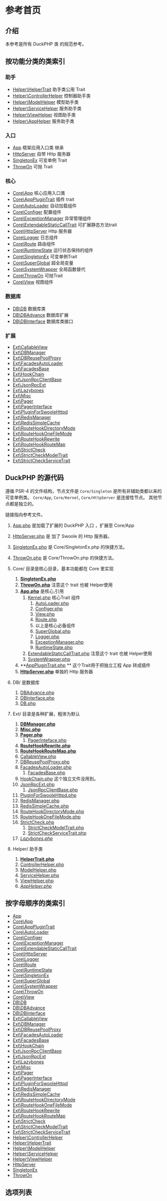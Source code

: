 # 参考首页

## 介绍

本参考是所有 DuckPHP 类 的规范参考。

## 按功能分类的类索引

### 助手
* [Helper\HelperTrait](Helper-HelperTrait.md) 助手类公用 Trait
* [Helper\ControllerHelper](Helper-ControllerHelper.md) 控制器助手类
* [Helper\ModelHelper](Helper-ModelHelper.md) 模型助手类
* [Helper\ServiceHelper](Helper-ServiceHelper.md) 服务助手类
* [Helper\ViewHelper](Helper-ViewHelper.md) 视图助手类
* [Helper\AppHelper](Helper-AppHelper.md) 服务助手类

### 入口
* [App](App.md) 框架应用入口类  继承
* [HttpServer](HttpServer.md) 自带 Http 服务器
* [SingletonEx](SingletonEx.md) 可变单例 Trait
* [ThrowOn](ThrowOn.md) 可抛 Trait

### 核心
* [Core\App](Core-App.md) 核心应用入口类
* [Core\AppPluginTrait](Core-AppPluginTrait.md)  插件 trait
* [Core\AutoLoader](Core-AutoLoader.md)  自动加载组件
* [Core\Configer](Core-Configer.md) 配置组件
* [Core\ExceptionManager](Core-ExceptionManager.md) 异常管理组件
* [Core\ExtendableStaticCallTrait](Core-ExtendableStaticCallTrait.md) 可扩展静态方法trait
* [Core\HttpServer](Core-HttpServer.md) Http 服务器
* [Core\Logger](Core-Logger.md) 日志组件
* [Core\Route](Core-Route.md) 路由组件
* [Core\RuntimeState](Core-RuntimeState.md) 运行状态保持的组件
* [Core\SingletonEx](Core-SingletonEx.md) 可变单例Trait
* [Core\SuperGlobal](Core-SuperGlobal.md) 超全局变量
* [Core\SystemWrapper](Core-SystemWrapper.md) 全局函数替代
* [Core\ThrowOn](Core-ThrowOn.md) 可抛Trait
* [Core\View](Core-View.md) 视图组件

### 数据库
* [DB\DB](DB-DB.md) 数据库类
* [DB\DBAdvance](DB-DBAdvance.md)  数据库扩展
* [DB\DBInterface](DB-DBInterface.md) 数据库类接口
### 扩展
* [Ext\CallableView](Ext-CallableView.md) 
* [Ext\DBManager](Ext-DBManager.md) 
* [Ext\DBReusePoolProxy](Ext-DBReusePoolProxy.md) 
* [Ext\FacadesAutoLoader](Ext-FacadesAutoLoader.md) 
* [Ext\FacadesBase](Ext-FacadesBase.md) 
* [Ext\HookChain](Ext-HookChain.md) 
* [Ext\JsonRpcClientBase](Ext-JsonRpcClientBase.md) 
* [Ext\JsonRpcExt](Ext-JsonRpcExt.md) 
* [Ext\Lazybones](Ext-Lazybones.md) 
* [Ext\Misc](Ext-Misc.md) 
* [Ext\Pager](Ext-Pager.md) 
* [Ext\PagerInterface](Ext-PagerInterface.md) 
* [Ext\PluginForSwooleHttpd](Ext-PluginForSwooleHttpd.md) 
* [Ext\RedisManager](Ext-RedisManager.md) 
* [Ext\RedisSimpleCache](Ext-RedisSimpleCache.md) 
* [Ext\RouteHookDirectoryMode](Ext-RouteHookDirectoryMode.md) 
* [Ext\RouteHookOneFileMode](Ext-RouteHookOneFileMode.md) 
* [Ext\RouteHookRewrite](Ext-RouteHookRewrite.md) 
* [Ext\RouteHookRouteMap](Ext-RouteHookRouteMap.md) 
* [Ext\StrictCheck](Ext-StrictCheck.md) 
* [Ext\StrictCheckModelTrait](Ext-StrictCheckModelTrait.md) 
* [Ext\StrictCheckServiceTrait](Ext-StrictCheckServiceTrait.md) 
## DuckPHP 的源代码
遵循 PSR-4 的文件结构，节点文件是 `Core/Singleton` 是所有非辅助类都以来的可变单例类。
`Core/App`, `Core/Kernel`, `Core/HttpServer` 是连接性节点。 其他节点都是独立的。

链接指向参考文件。

1. [App.php](App.md) 是加载了扩展的 DuckPHP 入口 ，扩展至 Core/App

2. [HttpServer.php](HttpServer.md) 是 加了 Swoole 的 Http 服务器。

3. [SingletonEx.php](SingletonEx.md) 是 Core/SingletonEx.php 的快捷方法。

4. [ThrowOn.php](ThrowOn.md) 是 Core/ThrowOn.php 的快捷方法。

5. Core/ 目录是核心目录，基本功能都在 Core 里实现
   1. **[SingletonEx.php](Core-SingletonEx.php)**  
   2. **[ThrowOn.php](Core-ThrowOn.md)** 注意这个 trait 也被 Helper使用
   3. **[App.php](Core-App.md)** 是核心,引用
        1. [Kernel.php](Core-Kernel.md) 核心Trait 组件
           1. [AutoLoader.php](Core-AutoLoader.md)
           2. [Configer.php](Core-Configer.md)
           3. [View.php](Core-View.md)
           4. [Route.php](Core-Route.md)
           5. 以上是核心必备组件
           6. [SuperGlobal.php](SuperGlobal.md)
           7. [Logger.php](Core-Logger.md)
           8. [ExceptionManager.php](Core-ExceptionManager.md)  
           9. [RuntimeState.php](Core-RuntimeState.md)
        2. [ExtendableStaticCallTrait.php](Core-ExtendableStaticCallTrait.md) 注意这个 trait 也被 Helper使用
        3. [SystemWrapper.php](Core-SystemWrapper.md)
   3. **[AppPluginTrait.php](Core-AppPluginTrait.md) **  这个Trait用于把独立工程 App 转成插件 
   4. **[HttpServer.php](Core-HttpServer.md)** 单独的 Http 服务器
  
6. DB/ 是数据库
   1. [DBAdvance.php](DB-DBAdvance.md)
   2. [DBInterface.php](DB-DBInterface.md)
   3. [DB.php](DB-DB.md)

7. Ext/ 目录是各种扩展，粗体为默认
   1. **[DBManager.php](Ext-DBManager.md)**
   2. **[Misc.php](Ext-Misc.md)**
   3. **[Pager.php](Ext-Pager.md)**
        1. [PagerInteface.php](Ext-PagerInteface.md)
   4. **[RouteHookRewrite.php](Ext-RouteHookRewrite.md)**
   5. **[RouteHookRouteMap.php](Ext-RouteHookRouteMap.md)**
   6. [CallableView.php](Ext-CallableView.md)
   7. [DBReusePoolProxy.php](Ext-DBReusePoolProxy.md)
   8. [FacadesAutoLoader.php](Ext-FacadesAutoLoader.md)
        1. [FacadesBase.php](Ext-FacadesBase.md)
   9. [HookChain.php](Ext-HookChain.md) 这个独立文件没用到。
   10. [JsonRpcExt.php](Ext-JsonRpcExt.md)
        1. [JsonRpcClientBase.php](Ext-JsonRpcClientBase.md)
   11. [PluginForSwooleHttpd.php](Ext-PluginForSwooleHttpd.md)
   12. [RedisManager.php](Ext-RedisManager.md)
   13. [RedisSimpleCache.php](Ext-RedisSimpleCache.md)
   14. [RouteHookDirectoryMode.php](Ext-RouteHookDirectoryMode.md)
   15. [RouteHookOneFileMode.php](Ext-RouteHookOneFileMode.md)
   16. [StrictCheck.php](Ext-StrictCheck.md)
         1. [StrictCheckModelTrait.php](Ext-StrictCheckModelTrait.md)
         2. [StrictCheckServiceTrait.php](Ext-StrictCheckServiceTrait.md)
   17. *[Lazybones.php](Ext-Lazybones.md)*
8. Helper/ 助手类
    1. **[HelperTrait.php](Helper-HelperTrait.md)**
    2. [ControllerHelper.php](Helper-ControllerHelper.md)
    3. [ModelHelper.php](Helper-ModelHelper.md)
    4. [ServiceHelper.php](Helper-ServiceHelper.md)
    5. [ViewHelper.php](Helper-ViewHelper.md)
    6. *[AppHelper.php](Helper-AppHelper.md)*

## 按字母顺序的类索引

* [App](App.md) 
* [Core\App](Core-App.md) 
* [Core\AppPluginTrait](Core-AppPluginTrait.md) 
* [Core\AutoLoader](Core-AutoLoader.md) 
* [Core\Configer](Core-Configer.md) 
* [Core\ExceptionManager](Core-ExceptionManager.md) 
* [Core\ExtendableStaticCallTrait](Core-ExtendableStaticCallTrait.md) 
* [Core\HttpServer](Core-HttpServer.md) 
* [Core\Logger](Core-Logger.md) 
* [Core\Route](Core-Route.md) 
* [Core\RuntimeState](Core-RuntimeState.md) 
* [Core\SingletonEx](Core-SingletonEx.md) 
* [Core\SuperGlobal](Core-SuperGlobal.md) 
* [Core\SystemWrapper](Core-SystemWrapper.md) 
* [Core\ThrowOn](Core-ThrowOn.md) 
* [Core\View](Core-View.md) 
* [DB\DB](DB-DB.md) 
* [DB\DBAdvance](DB-DBAdvance.md) 
* [DB\DBInterface](DB-DBInterface.md) 
* [Ext\CallableView](Ext-CallableView.md) 
* [Ext\DBManager](Ext-DBManager.md) 
* [Ext\DBReusePoolProxy](Ext-DBReusePoolProxy.md) 
* [Ext\FacadesAutoLoader](Ext-FacadesAutoLoader.md) 
* [Ext\FacadesBase](Ext-FacadesBase.md) 
* [Ext\HookChain](Ext-HookChain.md) 
* [Ext\JsonRpcClientBase](Ext-JsonRpcClientBase.md) 
* [Ext\JsonRpcExt](Ext-JsonRpcExt.md) 
* [Ext\Lazybones](Ext-Lazybones.md) 
* [Ext\Misc](Ext-Misc.md) 
* [Ext\Pager](Ext-Pager.md) 
* [Ext\PagerInterface](Ext-PagerInterface.md) 
* [Ext\PluginForSwooleHttpd](Ext-PluginForSwooleHttpd.md) 
* [Ext\RedisManager](Ext-RedisManager.md) 
* [Ext\RedisSimpleCache](Ext-RedisSimpleCache.md) 
* [Ext\RouteHookDirectoryMode](Ext-RouteHookDirectoryMode.md) 
* [Ext\RouteHookOneFileMode](Ext-RouteHookOneFileMode.md) 
* [Ext\RouteHookRewrite](Ext-RouteHookRewrite.md) 
* [Ext\RouteHookRouteMap](Ext-RouteHookRouteMap.md) 
* [Ext\StrictCheck](Ext-StrictCheck.md) 
* [Ext\StrictCheckModelTrait](Ext-StrictCheckModelTrait.md) 
* [Ext\StrictCheckServiceTrait](Ext-StrictCheckServiceTrait.md) 
* [Helper\ControllerHelper](Helper-ControllerHelper.md) 
* [Helper\HelperTrait](Helper-HelperTrait.md) 
* [Helper\ModelHelper](Helper-ModelHelper.md) 
* [Helper\ServiceHelper](Helper-ServiceHelper.md) 
* [Helper\ViewHelper](Helper-ViewHelper.md) 
* [HttpServer](HttpServer.md) 
* [SingletonEx](SingletonEx.md) 
* [ThrowOn](ThrowOn.md) 

## 选项列表
